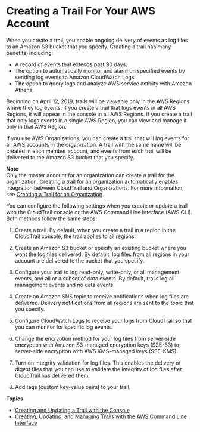 # Creating a Trail For Your AWS Account<a name="cloudtrail-create-and-update-a-trail"></a>

When you create a trail, you enable ongoing delivery of events as log files to an Amazon S3 bucket that you specify\. Creating a trail has many benefits, including:
+ A record of events that extends past 90 days\.
+ The option to automatically monitor and alarm on specified events by sending log events to Amazon CloudWatch Logs\. 
+ The option to query logs and analyze AWS service activity with Amazon Athena\.

Beginning on April 12, 2019, trails will be viewable only in the AWS Regions where they log events\. If you create a trail that logs events in all AWS Regions, it will appear in the console in all AWS Regions\. If you create a trail that only logs events in a single AWS Region, you can view and manage it only in that AWS Region\.

If you use AWS Organizations, you can create a trail that will log events for all AWS accounts in the organization\. A trail with the same name will be created in each member account, and events from each trail will be delivered to the Amazon S3 bucket that you specify\. 

**Note**  
Only the master account for an organization can create a trail for the organization\. Creating a trail for an organization automatically enables integration between CloudTrail and Organizations\. For more information, see [Creating a Trail for an Organization](creating-trail-organization.md)\.

You can configure the following settings when you create or update a trail with the CloudTrail console or the AWS Command Line Interface \(AWS CLI\)\. Both methods follow the same steps: 

1. Create a trail\. By default, when you create a trail in a region in the CloudTrail console, the trail applies to all regions\.

1. Create an Amazon S3 bucket or specify an existing bucket where you want the log files delivered\. By default, log files from all regions in your account are delivered to the bucket that you specify\.

1. Configure your trail to log read\-only, write\-only, or all management events, and all or a subset of data events\. By default, trails log all management events and no data events\.

1. Create an Amazon SNS topic to receive notifications when log files are delivered\. Delivery notifications from all regions are sent to the topic that you specify\.

1. Configure CloudWatch Logs to receive your logs from CloudTrail so that you can monitor for specific log events\. 

1. Change the encryption method for your log files from server\-side encryption with Amazon S3\-managed encryption keys \(SSE\-S3\) to server\-side encryption with AWS KMS–managed keys \(SSE\-KMS\)\. 

1. Turn on integrity validation for log files\. This enables the delivery of digest files that you can use to validate the integrity of log files after CloudTrail has delivered them\.

1. Add tags \(custom key\-value pairs\) to your trail\.

**Topics**
+ [Creating and Updating a Trail with the Console](cloudtrail-create-and-update-a-trail-by-using-the-console.md)
+ [Creating, Updating, and Managing Trails with the AWS Command Line Interface](cloudtrail-create-and-update-a-trail-by-using-the-aws-cli.md)